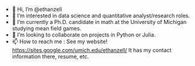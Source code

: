 - 👋 Hi, I’m @ethanzell
- 👀 I’m interested in data science and quantitative analyst/research roles. 
- 🌱 I’m currently a Ph.D. candidate in math at the University of Michigan studying mean field games. 
- 💞️ I’m looking to collaborate on projects in Python or Julia.
- 📫 How to reach me : See my website! https://sites.google.com/umich.edu/ethanzell/ It has my contact information there, resume, etc.

<!---
ethanzell/ethanzell is a ✨ special ✨ repository because its `README.md` (this file) appears on your GitHub profile.
You can click the Preview link to take a look at your changes.
--->
